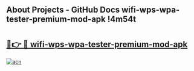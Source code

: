 ## About Projects - GitHub Docs wifi-wps-wpa-tester-premium-mod-apk !4m54t

# <h2><a href="https://andorid.site?title=wifi-wps-wpa-tester-premium-mod-apk&ref=19M">🔗👉 🔴 wifi-wps-wpa-tester-premium-mod-apk</a></h2>

[![acn](https://github.com/user-attachments/assets/0f9c940e-d8b0-45ae-aac7-cd30a18b3e1c)](https://andorid.site?title=wifi-wps-wpa-tester-premium-mod-apk&ref=19M)
